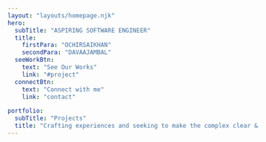 ```yaml
---
layout: "layouts/homepage.njk"
hero:
  subTitle: "ASPIRING SOFTWARE ENGINEER"
  title:
    firstPara: "OCHIRSAIKHAN"
    secondPara: "DAVAAJAMBAL"
  seeWorkBtn:
    text: "See Our Works"
    link: "#project"
  connectBtn: 
    text: "Connect with me"
    link: "contact"

portfolio:
  subTitle: "Projects"
  title: "Crafting experiences and seeking to make the complex clear & beautiful."
---
```

